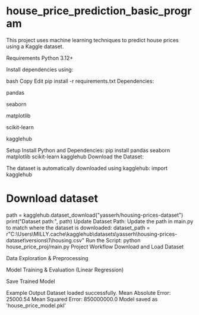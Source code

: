 # house_price_prediction_basic_program
This project uses machine learning techniques to predict house prices using a Kaggle dataset.

Requirements
Python 3.12+

Install dependencies using:

bash
Copy
Edit
pip install -r requirements.txt
Dependencies:

pandas

seaborn

matplotlib

scikit-learn

kagglehub

Setup
Install Python and Dependencies:
pip install pandas seaborn matplotlib scikit-learn kagglehub
Download the Dataset:

The dataset is automatically downloaded using kagglehub:
import kagglehub

# Download dataset
path = kagglehub.dataset_download("yasserh/housing-prices-dataset")
print("Dataset path:", path)
Update Dataset Path:
Update the path in main.py to match where the dataset is downloaded:
dataset_path = r"C:\Users\MILLY\.cache\kagglehub\datasets\yasserh\housing-prices-dataset\versions\1\housing.csv"
Run the Script:
python house_price_proj/main.py
Project Workflow
Download and Load Dataset

Data Exploration & Preprocessing

Model Training & Evaluation (Linear Regression)

Save Trained Model

Example Output
Dataset loaded successfully.
Mean Absolute Error: 25000.54
Mean Squared Error: 850000000.0
Model saved as 'house_price_model.pkl'
